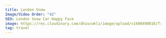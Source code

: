 ```yaml
---
title: London Snow
Image/Video Order: "42"
SEO: London Snow Car Happy Face
image: https://res.cloudinary.com/dhzucwklz/image/upload/v1698490816/Travel/_SBS0993_xhjlof.jpg
tag: travel
---
```

